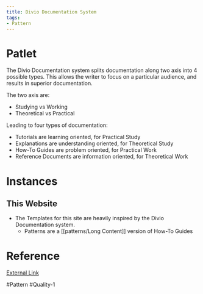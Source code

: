 ```yaml
---
title: Divio Documentation System
tags:
- Pattern
---
```

# Patlet
The Divio Documentation system splits documentation along two axis into 4 possible types.  This allows the writer to focus on a particular audience, and results in superior documentation.

The two axis are: 
- Studying vs Working
- Theoretical vs Practical

Leading to four types of documentation:
- Tutorials are learning oriented, for Practical Study
- Explanations are understanding oriented, for Theoretical Study
- How-To Guides are problem oriented, for Practical Work
- Reference Documents are information oriented, for Theoretical Work

# Instances
## This Website
- The Templates for this site are heavily inspired by the Divio Documentation system.
	- Patterns are a [[patterns/Long Content]] version of How-To Guides

# Reference
[External Link](https://documentation.divio.com/how-to-guides/)


#Pattern #Quality-1 

